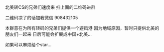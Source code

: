 
北美转CS的兄弟们速度来
扫上面的二维码进群

二维码凉了的话加我微信 908432105

本群意在为所有转码的兄弟们提供一个避风港
因为地域原因，暂时只提供北美的朋友们一起来
日后可能会扩展成中国+北美...

如果可以麻烦给个star...



